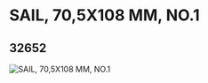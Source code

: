 # SAIL, 70,5X108 MM, NO.1
## 32652
![SAIL, 70,5X108 MM, NO.1](https://lc-www-live-s.legocdn.com/media/bricks/5/2/6186364.jpg)
